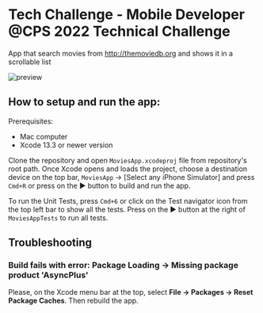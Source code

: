 # Tech Challenge - Mobile Developer @CPS 2022 Technical Challenge 

App that search movies from http://themoviedb.org and shows it in a scrollable list

![preview](https://user-images.githubusercontent.com/106440170/171147237-124848b9-5fc0-4830-aa3c-9d96e5311fc6.gif)


## How to setup and run the app:

Prerequisites: 
* Mac computer
* Xcode 13.3 or newer version

Clone the repository and open `MoviesApp.xcodeproj` file from repository's root path. 
Once Xcode opens and loads the project, choose a destination device on the top bar, `MoviesApp` → [Select any iPhone Simulator] and press `Cmd+R` or press on the ▶️ button to build and run the app.

To run the Unit Tests, press `Cmd+6` or click on the Test navigator icon from the top left bar to show all the tests. Press on the ▶️ button at the right of `MoviesAppTests` to run all tests.

## Troubleshooting

### Build fails with error: Package Loading -> Missing package product 'AsyncPlus'

Please, on the Xcode menu bar at the top, select **File → Packages → Reset Package Caches**. Then rebuild the app.
